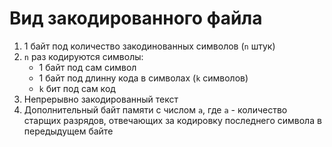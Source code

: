 # Вид закодированного файла

1. 1 байт под количество закодинованных символов (```n``` штук)
2. ```n``` раз кодируются символы:
    * 1 байт под сам символ
    * 1 байт под длинну кода в символах (```k``` символов)
    * ```k``` бит под сам код
3. Непрерывно закодированный текст
4. Дополнительный байт памяти с числом ```a```, где ```a``` - количество старщих разрядов,
отвечающих за кодировку последнего символа в передыдущем байте
